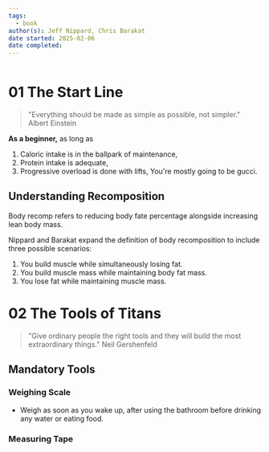 ```yaml
---
tags:
  - book
author(s): Jeff Nippard, Chris Barakat
date started: 2025-02-06
date completed:
---
```

```table-of-contents
```
# 01 The Start Line
> "Everything should be made as simple as possible, not simpler."
> Albert Einstein

**As a beginner,** as long as
1. Caloric intake is in the ballpark of maintenance,
2. Protein intake is adequate,
3. Progressive overload is done with lifts,
You're mostly going to be gucci.

## Understanding Recomposition
Body recomp refers to reducing body fate percentage alongside increasing lean body mass.

Nippard and Barakat expand the definition of body recomposition to include three possible scenarios:
1. You build muscle while simultaneously losing fat.
2. You build muscle mass while maintaining body fat mass.
3. You lose fat while maintaining muscle mass.
# 02 The Tools of Titans
> "Give ordinary people the right tools and they will build the most extraordinary things."
> Neil Gershenfeld

## Mandatory Tools
### Weighing Scale
- Weigh as soon as you wake up, after using the bathroom before drinking any water or eating food.
### Measuring Tape